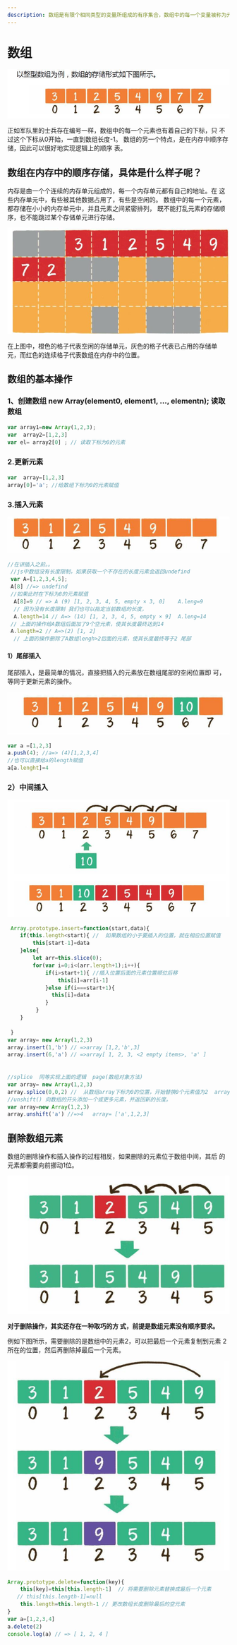 ```yaml
---
description: 数组是有限个相同类型的变量所组成的有序集合，数组中的每一个变量被称为元素。数组是最为简单、最为常用的数据结构。
---
```


# 数组

![](.gitbook/assets/1.jpg)

正如军队里的士兵存在编号一样，数组中的每一个元素也有着自己的下标，只 不过这个下标从0开始，一直到数组长度-1。 数组的另一个特点，是在内存中顺序存储，因此可以很好地实现逻辑上的顺序 表。

## 数组在内存中的顺序存储，具体是什么样子呢？

内存是由一个个连续的内存单元组成的，每一个内存单元都有自己的地址。在 这些内存单元中，有些被其他数据占用了，有些是空闲的。 数组中的每一个元素，都存储在小小的内存单元中，并且元素之间紧密排列， 既不能打乱元素的存储顺序，也不能跳过某个存储单元进行存储。

![](.gitbook/assets/2.jpg)

在上图中，橙色的格子代表空闲的存储单元，灰色的格子代表已占用的存储单 元，而红色的连续格子代表数组在内存中的位置。

## 数组的基本操作

### 1、创建数组   new Array\(element0, element1, ..., elementn\); 读取数组

```javascript
var array1=new Array(1,2,3);
var  array2=[1,2,3]
var el= array2[0] ; // 读取下标为0的元素
```

###  2.更新元素

```javascript
var  array=[1,2,3] 
array[0]='a'; //给数组下标为0的元素赋值

```

### 3.插入元素

 

![](.gitbook/assets/3.jpg)

```javascript
//在讲插入之前。。
 //js中数组没有长度限制，如果获取一个不存在的长度元素会返回undefind
 var A=[1,2,3,4,5];
 A[8] //=> undefind
 //如果此时在下标为8的元素赋值
  A[8]=9 // => A (9) [1, 2, 3, 4, 5, empty × 3, 0]    A.leng=9
  // 因为没有长度限制 我们也可以指定当前数组的长度，
  A.length=14 // A=> (14) [1, 2, 3, 4, 5, empty × 9]  A.leng=14
 // 上面的操作给A数组后面加了9个空元素，使其长度最终达到14
 A.length=2 // A=>(2) [1, 2]
  // 上面的操作删除了A数组lengh>2后面的元素，使其长度最终等于2 尾部
```

#### 1）尾部插入 

尾部插入，是最简单的情况，直接把插入的元素放在数组尾部的空闲位置即 可，等同于更新元素的操作。  


![js&#x91CC;&#x76F4;&#x63A5;&#x628A;&#x63D2;&#x5165;&#x7684;&#x5143;&#x7D20;&#x653E;&#x5728;&#x6570;&#x7EC4;&#x5C3E;&#x90E8;](.gitbook/assets/4.jpg)

```javascript
var a =[1,2,3]
a.push(4); //a=> (4)[1,2,3,4]  
//也可以直接给a的length赋值
a[a.lenght]=4 
```

### 2）中间插入

![](.gitbook/assets/5.jpg)



```javascript
 Array.prototype.insert=function(start,data){
    if(this.length<start){ //  如果数组的小于要插入的位置，就在相应位置赋值
        this[start-1]=data
    }else{
        let arr=this.slice(0);
        for(var i=0;i<(arr.length+1);i++){
            if(i>start+1){ //插入位置后面的元素位置顺位后移
                this[i]=arr[i-1] 
            }else if(i===start+1){
              this[i]=data
            }
         }
    }
  
 }
var array= new Array(1,2,3)
array.insert(1,'b') // =>array [1,2,'b',3]
array.insert(6,'a') // =>array[ 1, 2, 3, <2 empty items>, 'a' ]


//splice  同等实现上面的逻辑  page(数组对象方法)
var array= new Array(1,2,3)
array.splice(0,0,2) //  从数组array下标为0的位置，开始替换0个元素值为2  array=》[0, 1, 2,3 ]
//unshift() 向数组的开头添加一个或更多元素，并返回新的长度。
var array=new Array(1,2,3)
array.unshift('a') //=>4   array= ['a',1,2,3]
```

## 删除数组元素

数组的删除操作和插入操作的过程相反，如果删除的元素位于数组中间，其后 的元素都需要向前挪动1位。

![](.gitbook/assets/6.jpg)

**对于删除操作，其实还存在一种取巧的方 式，前提是数组元素没有顺序要求。**

例如下图所示，需要删除的是数组中的元素2，可以把最后一个元素复制到元素 2所在的位置，然后再删除掉最后一个元素。

![](.gitbook/assets/7.jpg)

```javascript
Array.prototype.delete=function(key){
    this[key]=this[this.length-1]  // 将需要删除元素替换成最后一个元素
   // this[this.length-1]=null    
    this.length=this.length-1 // 更改数组长度删除最后的空元素
}
var a=[1,2,3,4]
a.delete(2)
console.log(a) // => [ 1, 2, 4 ]
```

